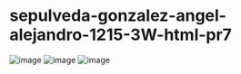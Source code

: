 # sepulveda-gonzalez-angel-alejandro-1215-3W-html-pr7
![image](https://github.com/user-attachments/assets/d758c2c3-d5e0-4ae0-a7c3-4e980ceafb87)
![image](https://github.com/user-attachments/assets/c6044d0d-85d6-42e2-9041-251eba9eb1b5)
![image](https://github.com/user-attachments/assets/194c68b6-346e-4079-88be-e708e2d75428)
